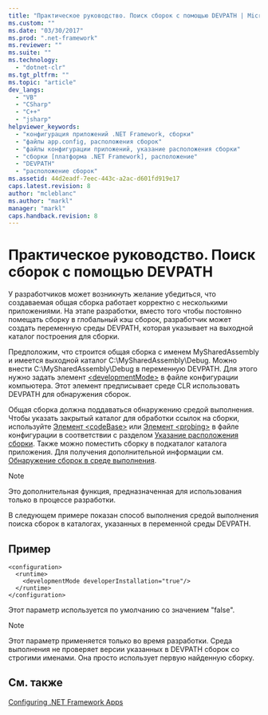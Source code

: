 ```yaml
---
title: "Практическое руководство. Поиск сборок с помощью DEVPATH | Microsoft Docs"
ms.custom: ""
ms.date: "03/30/2017"
ms.prod: ".net-framework"
ms.reviewer: ""
ms.suite: ""
ms.technology: 
  - "dotnet-clr"
ms.tgt_pltfrm: ""
ms.topic: "article"
dev_langs: 
  - "VB"
  - "CSharp"
  - "C++"
  - "jsharp"
helpviewer_keywords: 
  - "конфигурация приложений .NET Framework, сборки"
  - "файлы app.config, расположения сборок"
  - "файлы конфигурации приложений, указание расположения сборки"
  - "сборки [платформа .NET Framework], расположение"
  - "DEVPATH"
  - "расположение сборок"
ms.assetid: 44d2eadf-7eec-443c-a2ac-d601fd919e17
caps.latest.revision: 8
author: "mcleblanc"
ms.author: "markl"
manager: "markl"
caps.handback.revision: 8
---
```

# Практическое руководство. Поиск сборок с помощью DEVPATH
У разработчиков может возникнуть желание убедиться, что создаваемая общая сборка работает корректно с несколькими приложениями.  На этапе разработки, вместо того чтобы постоянно помещать сборку в глобальный кэш сборок, разработчик может создать переменную среды DEVPATH, которая указывает на выходной каталог построения для сборки.  
  
 Предположим, что строится общая сборка с именем MySharedAssembly и имеется выходной каталог C:\\MySharedAssembly\\Debug.  Можно внести C:\\MySharedAssembly\\Debug в переменную DEVPATH.  Для этого нужно задать элемент [\<developmentMode\>](../../../docs/framework/configure-apps/file-schema/runtime/developmentmode-element.md) в файле конфигурации компьютера.  Этот элемент предписывает среде CLR использовать DEVPATH для обнаружения сборок.  
  
 Общая сборка должна поддаваться обнаружению средой выполнения.  Чтобы указать закрытый каталог для обработки ссылок на сборки, используйте [Элемент \<codeBase\>](../../../docs/framework/configure-apps/file-schema/runtime/codebase-element.md) или [Элемент \<probing\>](../../../docs/framework/configure-apps/file-schema/runtime/probing-element.md) в файле конфигурации в соответствии с разделом [Указание расположения сборки](../../../docs/framework/configure-apps/specify-assembly-location.md).  Также можно поместить сборку в подкаталог каталога приложения.  Для получения дополнительной информации см. [Обнаружение сборок в среде выполнения](../../../docs/framework/deployment/how-the-runtime-locates-assemblies.md).  
  
> [!NOTE]
>  Это дополнительная функция, предназначенная для использования только в процессе разработки.  
  
 В следующем примере показан способ выполнения средой выполнения поиска сборок в каталогах, указанных в переменной среды DEVPATH.  
  
## Пример  
  
```  
<configuration>  
  <runtime>  
    <developmentMode developerInstallation="true"/>  
  </runtime>  
</configuration>  
```  
  
 Этот параметр используется по умолчанию со значением "false".  
  
> [!NOTE]
>  Этот параметр применяется только во время разработки.  Среда выполнения не проверяет версии указанных в DEVPATH сборок со строгими именами.  Она просто использует первую найденную сборку.  
  
## См. также  
 [Configuring .NET Framework Apps](http://msdn.microsoft.com/ru-ru/d789b592-fcb5-4e3d-8ac9-e0299adaaa42)